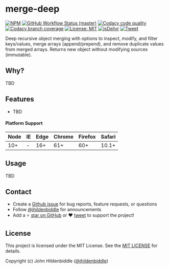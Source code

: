 # merge-deep

[![NPM](https://img.shields.io/npm/v/mergedeep.svg?style=flat-square)](https://www.npmjs.com/package/mergedeep)
[![GitHub Workflow Status (master)](https://img.shields.io/github/workflow/status/jhildenbiddle/mergedeep/Build%20&%20Test/master?label=checks&style=flat-square)](https://github.com/jhildenbiddle/mergedeep/actions?query=branch%3Amaster+)
[![Codacy code quality](https://img.shields.io/codacy/grade/9831274fda2341129b76ff3582ec0df5/master?style=flat-square)](https://app.codacy.com/gh/jhildenbiddle/mergedeep/dashboard?branch=master)
[![Codacy branch coverage](https://img.shields.io/codacy/coverage/9831274fda2341129b76ff3582ec0df5/master?style=flat-square)](https://app.codacy.com/gh/jhildenbiddle/mergedeep/dashboard?branch=master)
[![License: MIT](https://img.shields.io/badge/License-MIT-yellow.svg?style=flat-square)](https://github.com/jhildenbiddle/mergedeep/blob/master/LICENSE)
[![jsDelivr](https://data.jsdelivr.com/v1/package/npm/mergedeep/badge)](https://www.jsdelivr.com/package/npm/mergedeep)
[![Tweet](https://img.shields.io/twitter/url/http/shields.io.svg?style=social)](https://twitter.com/intent/tweet?url=https%3A%2F%2Fgithub.com%2Fjhildenbiddle%2Fmergedeep&hashtags=css,developers,frontend,javascript)

Deep recursive object merging with options to inspect, modify, and filter keys/values, merge arrays (append/prepend), and remove duplicate values from merged arrays. Returns new object without modifying sources (immutable).

## Why?

TBD

## Features

- TBD

#### Platform Support

| Node | IE   | Edge | Chrome | Firefox | Safari |
| ---- | ---- | ---- | ------ | ------- | ------ |
| 10+  | -    | 16+  | 61+    | 60+     | 10.1+  |

## Usage

TBD

## Contact

- Create a [Github issue](https://github.com/jhildenbiddle/mergedeep/issues) for bug reports, feature requests, or questions
- Follow [@jhildenbiddle](https://twitter.com/jhildenbiddle) for announcements
- Add a ⭐️ [star on GitHub](https://github.com/jhildenbiddle/mergedeep) or ❤️ [tweet](https://twitter.com/intent/tweet?url=https%3A%2F%2Fgithub.com%2Fjhildenbiddle%2Fmergedeep&hashtags=developers,javascript) to support the project!

## License

This project is licensed under the MIT License. See the [MIT LICENSE](https://github.com/jhildenbiddle/mergedeep/blob/master/LICENSE) for details.

Copyright (c) John Hildenbiddle ([@jhildenbiddle](https://twitter.com/jhildenbiddle))
